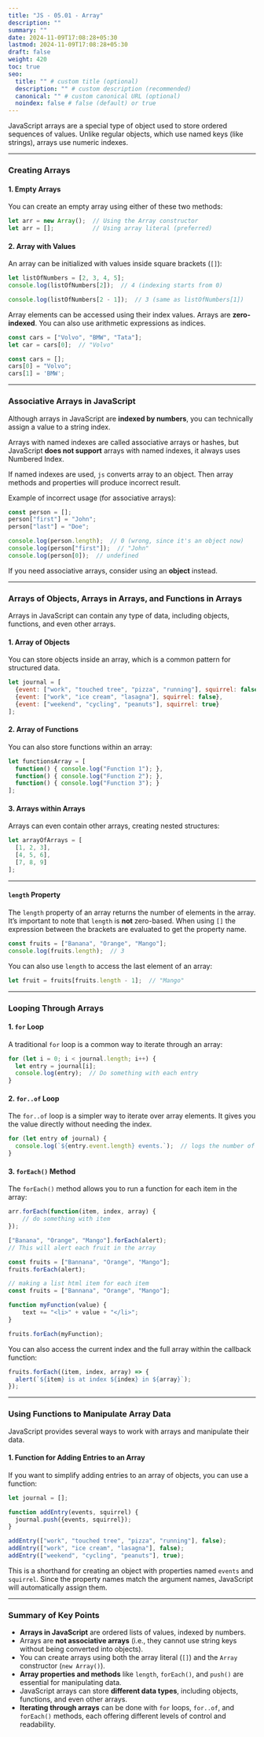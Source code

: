 ```yaml
---
title: "JS - 05.01 - Array"
description: ""
summary: ""
date: 2024-11-09T17:08:28+05:30
lastmod: 2024-11-09T17:08:28+05:30
draft: false
weight: 420
toc: true
seo:
  title: "" # custom title (optional)
  description: "" # custom description (recommended)
  canonical: "" # custom canonical URL (optional)
  noindex: false # false (default) or true
---
```



JavaScript arrays are a special type of object used to store ordered sequences of values.   Unlike regular objects, which use named keys (like strings), arrays use numeric indexes.

---

### Creating Arrays

#### 1. **Empty Arrays**

You can create an empty array using either of these two methods:

```js
let arr = new Array();  // Using the Array constructor
let arr = [];           // Using array literal (preferred)
```

#### 2. **Array with Values**

An array can be initialized with values inside square brackets (`[]`):

```js
let listOfNumbers = [2, 3, 4, 5];
console.log(listOfNumbers[2]);  // 4 (indexing starts from 0)

console.log(listOfNumbers[2 - 1]);  // 3 (same as listOfNumbers[1])
```

Array elements can be accessed using their index values. Arrays are **zero-indexed**.
You can also use arithmetic expressions as indices.

```js
const cars = ["Volvo", "BMW", "Tata"];
let car = cars[0];  // "Volvo"
```

```js
const cars = [];
cars[0] = "Volvo";
cars[1] = 'BMW';
```

---

### **Associative Arrays in JavaScript**

Although arrays in JavaScript are **indexed by numbers**, you can technically assign a value to a string index.

Arrays with named indexes are called associative arrays or hashes, but
JavaScript **does not support** arrays with named indexes, it always uses Numbered Index.

If named indexes are used, `js` converts array to an object. Then array methods and properties will produce incorrect result.

Example of incorrect usage (for associative arrays):
```js
const person = [];
person["first"] = "John";
person["last"] = "Doe";

console.log(person.length);  // 0 (wrong, since it's an object now)
console.log(person["first"]);  // "John"
console.log(person[0]);  // undefined
```

If you need associative arrays, consider using an **object** instead.

---

### **Arrays of Objects, Arrays in Arrays, and Functions in Arrays**

Arrays in JavaScript can contain any type of data, including objects, functions, and even other arrays.

#### 1. **Array of Objects**

You can store objects inside an array, which is a common pattern for structured data.

```js
let journal = [
  {event: ["work", "touched tree", "pizza", "running"], squirrel: false},
  {event: ["work", "ice cream", "lasagna"], squirrel: false},
  {event: ["weekend", "cycling", "peanuts"], squirrel: true}
];
```

#### 2. **Array of Functions**

You can also store functions within an array:

```js
let functionsArray = [
  function() { console.log("Function 1"); },
  function() { console.log("Function 2"); },
  function() { console.log("Function 3"); }
];
```

#### 3. **Arrays within Arrays**

Arrays can even contain other arrays, creating nested structures:

```js
let arrayOfArrays = [
  [1, 2, 3],
  [4, 5, 6],
  [7, 8, 9]
];
```

---

#### **`length` Property**

The `length` property of an array returns the number of elements in the array. It’s important to note that `length` is **not** zero-based.
When using `[]` the expression between the brackets are evaluated to get the property name.

```js
const fruits = ["Banana", "Orange", "Mango"];
console.log(fruits.length);  // 3
```

You can also use `length` to access the last element of an array:

```js
let fruit = fruits[fruits.length - 1];  // "Mango"
```

---

### **Looping Through Arrays**

#### 1. **`for` Loop**

A traditional `for` loop is a common way to iterate through an array:

```js
for (let i = 0; i < journal.length; i++) {
  let entry = journal[i];
  console.log(entry);  // Do something with each entry
}
```

#### 2. **`for..of` Loop**

The `for..of` loop is a simpler way to iterate over array elements. It gives you the value directly without needing the index.

```js
for (let entry of journal) {
  console.log(`${entry.event.length} events.`);  // logs the number of events
}
```

#### 3. **`forEach()` Method**

The `forEach()` method allows you to run a function for each item in the array:

```js
arr.forEach(function(item, index, array) {
	// do something with item
});
```

```js
["Banana", "Orange", "Mango"].forEach(alert);
// This will alert each fruit in the array

const fruits = ["Bannana", "Orange", "Mango"];
fruits.forEach(alert);
```

```js
// making a list html item for each item
const fruits = ["Bannana", "Orange", "Mango"];

function myFunction(value) {
	text += "<li>" + value + "</li>";
}

fruits.forEach(myFunction);
```

You can also access the current index and the full array within the callback function:

```js
fruits.forEach((item, index, array) => {
  alert(`${item} is at index ${index} in ${array}`);
});
```

---

### **Using Functions to Manipulate Array Data**

JavaScript provides several ways to work with arrays and manipulate their data.

#### 1. **Function for Adding Entries to an Array**

If you want to simplify adding entries to an array of objects, you can use a function:

```js
let journal = [];

function addEntry(events, squirrel) {
  journal.push({events, squirrel});
}

addEntry(["work", "touched tree", "pizza", "running"], false);
addEntry(["work", "ice cream", "lasagna"], false);
addEntry(["weekend", "cycling", "peanuts"], true);
```

This is a shorthand for creating an object with properties named `events` and `squirrel`. Since the property names match the argument names, JavaScript will automatically assign them.

---

### **Summary of Key Points**

- **Arrays in JavaScript** are ordered lists of values, indexed by numbers.
- Arrays are **not associative arrays** (i.e., they cannot use string keys without being converted into objects).
- You can create arrays using both the array literal (`[]`) and the `Array` constructor (`new Array()`).
- **Array properties and methods** like `length`, `forEach()`, and `push()` are essential for manipulating data.
- JavaScript arrays can store **different data types**, including objects, functions, and even other arrays.
- **Iterating through arrays** can be done with `for` loops, `for..of`, and `forEach()` methods, each offering different levels of control and readability.


